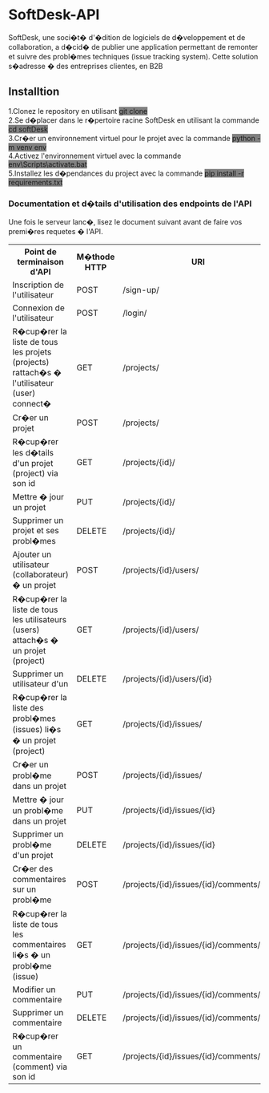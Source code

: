 <!DOCTYPE html>
<html>
<head>
</head>
<body>
	<h1>SoftDesk-API</h1>
	<p>
		SoftDesk, une soci�t� d'�dition de logiciels de d�veloppement et de collaboration, a d�cid� de publier une application permettant de remonter et suivre des probl�mes techniques (issue tracking system). Cette solution s�adresse � des entreprises clientes, en B2B
	</p>
	<h2>Installtion</h2>
	<p>
		1.Clonez le repository en utilisant <span style="background:grey;">git clone</span><br>
		2.Se d�placer dans le r�pertoire racine SoftDesk en utilisant la commande <span style="background:grey">cd softDesk</span><br>
		3.Cr�er un environnement virtuel pour le projet avec la commande <span style="background:grey">python -m venv env</span><br>
		4.Activez l'environnement virtuel avec la commande <span style="background:grey">env\Scripts\activate.bat</span><br>
		5.Installez les d�pendances du project avec la commande <span style="background:grey">pip install -r requirements.txt</span><br>
	</p>
	<h3>Documentation et d�tails d'utilisation des endpoints de l'API</h3>
	<p>
		Une fois le serveur lanc�, lisez le document  suivant avant de faire vos premi�res requetes � l'API.<br>
	</p>
	<table>
		<tr>
			<th>Point de terminaison d'API</th>
			<th>M�thode HTTP</th>
			<th>URI</th>
		</tr>
		<tr>
			<td>Inscription de l'utilisateur</td>
			<td>POST</td>
			<td>/sign-up/</td>
		</tr>
		<tr>
			<td>Connexion de l'utilisateur</td>
			<td>POST</td>
			<td>/login/</td>
		</tr>
		<tr>
			<td>R�cup�rer la liste de tous les projets (projects) rattach�s � l'utilisateur (user) connect�</td>
			<td>GET</td>
			<td>/projects/</td>
		</tr>
		<tr>
			<td>Cr�er un projet</td>
			<td>POST</td>
			<td>/projects/</td>
		</tr>
		<tr>
			<td>R�cup�rer les d�tails d'un projet (project) via son id</td>
			<td>GET</td>
			<td>/projects/{id}/</td>
		</tr>
		<tr>
			<td>Mettre � jour un projet</td>
			<td>PUT</td>
			<td>/projects/{id}/</td>
		</tr>
		<tr>
			<td>Supprimer un projet et ses probl�mes</td>
			<td>DELETE</td>
			<td>/projects/{id}/</td>
		</tr>
		<tr>
			<td>Ajouter un utilisateur (collaborateur) � un projet</td>
			<td>POST</td>
			<td>/projects/{id}/users/</td>
		</tr>
		<tr>
			<td>R�cup�rer la liste de tous les utilisateurs (users) attach�s � un projet (project)</td>
			<td>GET</td>
			<td>/projects/{id}/users/</td>
		</tr>
		<tr>
			<td>Supprimer un utilisateur d'un</td>
			<td>DELETE</td>
			<td>/projects/{id}/users/{id}</td>
		</tr>
		<tr>
			<td>R�cup�rer la liste des probl�mes (issues) li�s � un projet (project)</td>
			<td>GET</td>
			<td>/projects/{id}/issues/</td>
		</tr>
		<tr>
			<td>Cr�er un probl�me dans un projet</td>
			<td>POST</td>
			<td>/projects/{id}/issues/</td>
		</tr>
		<tr>
			<td>Mettre � jour un probl�me dans un projet</td>
			<td>PUT</td>
			<td>/projects/{id}/issues/{id}</td>
		</tr>
		<tr>
			<td>Supprimer un probl�me d'un projet</td>
			<td>DELETE</td>
			<td>/projects/{id}/issues/{id}</td>
		</tr>
		<tr>
			<td>Cr�er des commentaires sur un probl�me</td>
			<td>POST</td>
			<td>/projects/{id}/issues/{id}/comments/</td>
		</tr>
		<tr>
			<td>R�cup�rer la liste de tous les commentaires li�s � un probl�me (issue)</td>
			<td>GET</td>
			<td>/projects/{id}/issues/{id}/comments/</td>
		</tr>
		<tr>
			<td>Modifier un commentaire</td>
			<td>PUT</td>
			<td>/projects/{id}/issues/{id}/comments/</td>
		</tr>
		<tr>
			<td>Supprimer un commentaire</td>
			<td>DELETE</td>
			<td>/projects/{id}/issues/{id}/comments/{id}</td>
		</tr>
		<tr>
			<td>R�cup�rer un commentaire (comment) via son id</td>
			<td>GET</td>
			<td>/projects/{id}/issues/{id}/comments/{id}</td>
		</tr>
	</table>
</body>
</html>